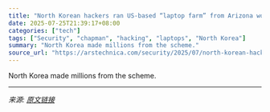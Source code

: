```yaml
---
title: "North Korean hackers ran US-based “laptop farm” from Arizona woman’s home"
date: 2025-07-25T21:39:17+08:00
categories: ["tech"]
tags: ["Security", "chapman", "hacking", "laptops", "North Korea"]
summary: "North Korea made millions from the scheme."
source_url: "https://arstechnica.com/security/2025/07/north-korean-hackers-ran-us-based-laptop-farm-from-arizona-womans-home/"
---
```


North Korea made millions from the scheme.

---

*来源: [原文链接](https://arstechnica.com/security/2025/07/north-korean-hackers-ran-us-based-laptop-farm-from-arizona-womans-home/)*
